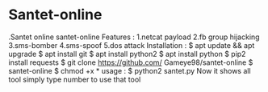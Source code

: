 # Santet-online
.Santet online santet-online Features : 1.netcat payload 2.fb group hijacking 3.sms-bomber 4.sms-spoof 5.dos attack Installation : $ apt update &amp;&amp; apt upgrade $ apt install git $ apt install python2 $ apt install python $ pip2 install requests $ git clone https://github.com/ Gameye98/santet-online $ santet-online $ chmod +x * usage : $ python2 santet.py Now it shows all tool simply type number to use that tool
